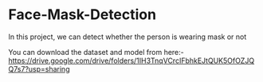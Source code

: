 # Face-Mask-Detection
In this project, we can detect whether the person is wearing mask or not

You can download the dataset and model from here:- https://drive.google.com/drive/folders/1IH3TnqVCrcIFbhkEJtQUK5OfOZJQQ7s7?usp=sharing
